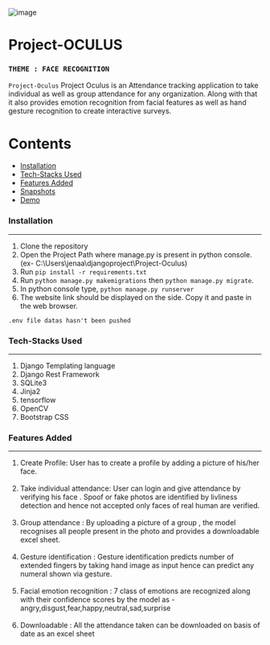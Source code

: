 
![image](https://connectedremag.com/wp-content/uploads/2019/10/facial-recognition-connected-real-estate-768x687.png)
# Project-OCULUS
### `THEME : FACE RECOGNITION`

`Project-Oculus` Project Oculus is an Attendance tracking application to take individual as well as group attendance for any organization. Along with that it also provides emotion recognition from facial features as well as hand gesture recognition to create interactive surveys.

Contents
========

 * [Installation](#installation)
 * [Tech-Stacks Used](#Tech-Stacks-Used)
 * [Features Added](#Features-Added)
 * [Snapshots](#Snapshots)
 * [Demo](#Demo)
 


### Installation
---
1. Clone the repository
2. Open the Project Path where manage.py is present in python console. (ex-  C:\Users\jenaa\djangoproject\Project-Oculus)
3. Run `pip install -r requirements.txt`
4. Run `python manage.py makemigrations` then `python manage.py migrate`.
5. In python console type, `python manage.py runserver`
6. The website link should be displayed on the side. Copy it and paste in the web browser.

`.env file datas hasn't been pushed`
<br/>


### Tech-Stacks Used
---
<ol>
<li> Django Templating language
<li>Django Rest Framework 
<br/>
<li>SQLite3
<br/>
<li>Jinja2
<br/>
<li>tensorflow
<br/>
<li>OpenCV
<br/>
<li>Bootstrap CSS
<br/>
</ol>

### Features Added
---
<ol>
    
<li>Create Profile: User has to create a profile by adding a picture of his/her face.
</li></br>
<li>Take individual attendance: User can login and give attendance by verifying his face . Spoof or fake photos are identified by livliness detection and hence not accepted only faces of real human are verified.</li></br>
<li>Group attendance : By uploading a picture of a group , the model recognises all people present in the photo and provides a downloadable excel sheet.
</li></br>
<li>Gesture identification : Gesture identification predicts number of extended fingers by taking hand image as input hence can predict any numeral shown via gesture.</li></br>
<li>Facial emotion recognition : 7 class of emotions are recognized along with their confidence scores by the model as -
 angry,disgust,fear,happy,neutral,sad,surprise
</li></br>
<li>Downloadable : All the attendance taken can be downloaded on basis of date as an excel sheet
</li></br>

</ol>




